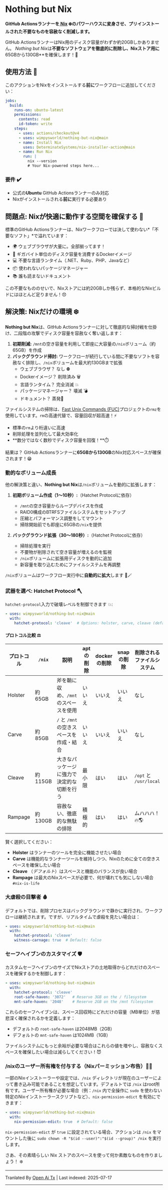 ﻿
# Nothing but Nix

**GitHub Actionsランナーを[ Nix](https://zero-to-nix.com/concepts/nix/) ❄️のパワーハウスに変身させ、プリインストールされた不要なものを容赦なく削減します。**

GitHub ActionsランナーはNix用のディスク容量がわずか約20GBしかありません。
*Nothing but Nix*は**不要なソフトウェアを徹底的に削除し、Nixストア用に**65GBから130GB**を確保します！💪

## 使用方法 🔧

このアクションをNixをインストールする**前に**ワークフローに追加してください：


```yaml
jobs:
  build:
    runs-on: ubuntu-latest
    permissions:
      contents: read
      id-token: write
    steps:
      - uses: actions/checkout@v4
      - uses: wimpysworld/nothing-but-nix@main
      - name: Install Nix
        uses: DeterminateSystems/nix-installer-action@main
      - name: Run Nix
        run: |
          nix --version
          # Your Nix-powered steps here...
```
### 要件 ️✔️

- 公式の**Ubuntu** GitHub Actionsランナーのみ対応
- Nixがインストールされる**前に**実行する必要あり

## 問題点: Nixが快適に動作する空間を確保する 🌱

標準のGitHub Actionsランナーは、Nixワークフローでは決して使わない*「不要なソフト」*で溢れています：

- 🌍 ウェブブラウザが大量に。全部揃ってます！
- 🐳 ギガバイト単位のディスク容量を消費するDockerイメージ
- 💻 不要な言語ランタイム（.NET、Ruby、PHP、Javaなど）
- 📦 使われないパッケージマネージャー
- 📚 誰も読まないドキュメント

この不要なもののせいで、Nixストアには約20GBしか残らず、本格的なNixビルドにはほとんど足りません！😞

## 解決策: Nixだけの環境 ️❄️

**Nothing but Nix**は、GitHub Actionsランナーに対して徹底的な掃討戦を仕掛け、二段階の攻撃でディスク容量を容赦なく奪い返します：

1. **初期削減:** `/mnt`の空き容量を利用して即座に大容量の`/nix`ボリューム（約65GB）を作成
2. **バックグラウンド掃討:** ワークフローが続行している間に不要なソフトを容赦なく排除し、`/nix`ボリュームを最大約130GBまで拡張
   - ウェブブラウザ？ なし ⛔
   - Dockerイメージ？ 削除済み 🗑️
   - 言語ランタイム？ 完全消滅 💥
   - パッケージマネージャー？ 壊滅 💣
   - ドキュメント？ 蒸発️👻

ファイルシステムの掃除は、[Fast Unix Commands (FUC)](https://github.com/SUPERCILEX/fuc)プロジェクトの`rmz`を使用しています。`rm`の高速代替で、容量回収が超高速！⚡
   - 標準の`rm`より桁違いに高速
   - 削除処理を並列化して最大効率化
   - **数分ではなく数秒でディスク容量を回復！**️⏱️

結果は？ GitHub Actionsランナーに**65GBから130GB**のNix対応スペースが確保されます！😁

### 動的なボリューム成長

他の解決策と違い、**Nothing but Nix**は`/nix`ボリュームを動的に拡張します：

1. **初期ボリューム作成（1〜10秒）:**（Hatchet Protocolに依存）
   - `/mnt`の空き容量からループデバイスを作成
   - RAID0構成のBTRFSファイルシステムをセットアップ
   - 圧縮とパフォーマンス調整をしてマウント
   - 掃除開始前でも即座に65GBの`/nix`を提供

2. **バックグラウンド拡張（30〜180秒）:**（Hatchet Protocolに依存）
   - 掃除処理を実行
   - 不要物が削除されて空き容量が増えるのを監視
   - `/nix`ボリュームに拡張用ディスクを動的に追加
   - 新容量を取り込むためにファイルシステムを再調整

`/nix`ボリュームはワークフロー実行中に**自動的に拡大**します 🎩🪄

### 武器を選べ: Hatchet Protocol 🪓

`hatchet-protocol`入力で破壊レベルを制御できます 💥:


```yaml
- uses: wimpysworld/nothing-but-nix@main
  with:
    hatchet-protocol: 'cleave'  # Options: holster, carve, cleave (default), rampage
```
#### プロトコル比較 ⚖️

| プロトコル | `/nix` | 説明                                             | aptの削除   | dockerの削除 | snapの削除 | 削除されるファイルシステム  |
|------------|--------|--------------------------------------------------|------------|--------------|------------|-----------------------------|
| Holster    | 約65GB | 斧を鞘に収め、`/mnt` のスペースを使用               | いいえ     | いいえ       | いいえ     | なし                        |
| Carve      | 約85GB | `/` と `/mnt` の空きスペースを作成・結合            | いいえ     | いいえ       | いいえ     | なし                        |
| Cleave     | 約115GB| 大きなパッケージに強力で決定的な切断を行う          | 最小限     | はい         | はい       | `/opt` と `/usr/local`      |
| Rampage    | 約130GB| 容赦ない、徹底的な無駄の排除                        | 積極的     | はい         | はい       | ムハハハ！ 🔥🌎              |

賢く選択してください：
- **Holster** はランナーのツールを完全に機能させたい場合
- **Carve** は機能的なランナーツールを維持しつつ、Nixのために全ての空きスペースを確保したい場合
- **Cleave** （*デフォルト*）はスペースと機能のバランスが良い場合
- **Rampage** は最大のNixスペースが必要で、何が壊れても気にしない場合 `#nix-is-life`

### 大虐殺の目撃者 🩸

デフォルトでは、削除プロセスはバックグラウンドで静かに実行され、ワークフローは継続されます。ですが、リアルタイムで虐殺を見たい場合は：


```yaml
- uses: wimpysworld/nothing-but-nix@main
  with:
    ️hatchet-protocol: 'cleave'
    witness-carnage: true  # Default: false
```
### セーフヘイブンのカスタマイズ 🛡️

カスタムセーフヘイブンのサイズでNixストアの土地取得からどれだけのスペースを確保するかを制御します：


```yaml
- uses: wimpysworld/nothing-but-nix@main
  with:
    ️hatchet-protocol: 'cleave'
    root-safe-haven: '3072'   # Reserve 3GB on the / filesystem
    mnt-safe-haven: '2048'    # Reserve 2GB on the /mnt filesystem
```


これらのセーフヘイブンは、スペース回収時にどれだけの容量（MB単位）が慈悲深く確保されるかを定義します：
- デフォルトの `root-safe-haven` は2048MB（2GB）
- デフォルトの `mnt-safe-haven` は1024MB（1GB）

ファイルシステムにもっと余裕が必要な場合はこれらの値を増やし、容赦なくスペースを確保したい場合は減らしてください！😈

### /nixのユーザー所有権を付与する（Nixパーミッション布告）🧑‍⚖️

一部のNixインストーラーや設定では、`/nix` ディレクトリが現在のユーザーによって書き込み可能であることを想定しています。デフォルトでは `/nix` はroot所有です。ユーザー所有権が必要な場合（例：`/nix` 内で全操作に `sudo` を使わない特定のNixインストーラースクリプトなど）、`nix-permission-edict` を有効にできます：


```yaml
- uses: wimpysworld/nothing-but-nix@main
  with:
    nix-permission-edict: true  # Default: false
```
`nix-permission-edict` が `true` に設定されている場合、アクションは `/nix` をマウントした後に `sudo chown -R "$(id --user)":"$(id --group)" /nix` を実行します。

さあ、その素晴らしい Nix ストアのスペースを使って何か素敵なものを作りましょう！ ❄️


---

Tranlated By [Open Ai Tx](https://github.com/OpenAiTx/OpenAiTx) | Last indexed: 2025-07-17

---